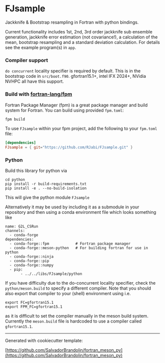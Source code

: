 # FJsample

Jackknife & Bootstrap resampling in Fortran with python bindings.

Current functionality includes 1st, 2nd, 3rd order jackknife sub ensemble generation, jackknife error estimation (not covariance!), a calculation of the mean, bootstrap resampling and a standard deviation calculation. For details see the example program(s) in `app`.
      

### Compiler support
`do concurrent` locality specifier is required by default. This is in the bootstrap code in `src/boot.f90`. gfortran15.1+, intel IFX 2024+, NVidia NVHPC all have this support.

### Build with [fortran-lang/fpm](https://github.com/fortran-lang/fpm)
Fortran Package Manager (fpm) is a great package manager and build system for Fortran.
You can build using provided `fpm.toml`:
```bash
fpm build
```
To use `FJsample` within your fpm project, add the following to your `fpm.toml` file:
```toml
[dependencies]
FJsample = { git="https://github.com/RJabi/FJsample.git" }
```

### Python
Build this library for python via
```
cd python
pip install -r build-requirements.txt
pip install -e . --no-build-isolation
```

This will give the python module `FJsample`

Alternatively it may be used by including it as a submodule in your repository and then using a conda environment file which looks something like
```
name: G2L_CSRun
channels:
  - conda-forge
dependencies:
  - conda-forge::fpm            # Fortran package manager
  - conda-forge::meson-python   # For building fortran for use in python
  - conda-forge::ninja
  - conda-forge::pip
  - conda-forge::numpy
  - pip:
       - ../../libs/FJsample/python
```

If you have difficulty due to the do-concurrent locality specifier, check the `python/meson.build` to specify a different compiler. Note that you should also export that compiler to your (shell) environment using i.e.

```
export FC=gfortran15.1
export FPM_FC=gfortran15.1
```
as it is difficult to set the compiler manually in the meson build system. Currently the `meson.build` file is hardcoded to use a compiler called `gfortran15.1`.

---

Generated with cookiecutter template:

[https://github.com/SalvadorBrandolin/fortran_meson_py](https://github.com/SalvadorBrandolin/fortran_meson_py)
